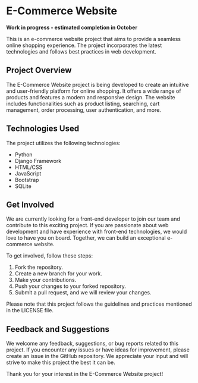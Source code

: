 # E-Commerce Website

**Work in progress - estimated completion in October**

This is an e-commerce website project that aims to provide a seamless online shopping experience. The project incorporates the latest technologies and follows best practices in web development.

## Project Overview

The E-Commerce Website project is being developed to create an intuitive and user-friendly platform for online shopping. It offers a wide range of products and features a modern and responsive design. The website includes functionalities such as product listing, searching, cart management, order processing, user authentication, and more.

## Technologies Used

The project utilizes the following technologies:

- Python
- Django Framework
- HTML/CSS
- JavaScript
- Bootstrap
- SQLite

## Get Involved

We are currently looking for a front-end developer to join our team and contribute to this exciting project. If you are passionate about web development and have experience with front-end technologies, we would love to have you on board. Together, we can build an exceptional e-commerce website.

To get involved, follow these steps:

1. Fork the repository.
2. Create a new branch for your work.
3. Make your contributions.
4. Push your changes to your forked repository.
5. Submit a pull request, and we will review your changes.

Please note that this project follows the guidelines and practices mentioned in the LICENSE file.

## Feedback and Suggestions

We welcome any feedback, suggestions, or bug reports related to this project. If you encounter any issues or have ideas for improvement, please create an issue in the GitHub repository. We appreciate your input and will strive to make this project the best it can be.

Thank you for your interest in the E-Commerce Website project!
